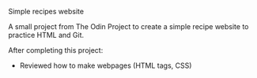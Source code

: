 Simple recipes website

A small project from The Odin Project to create a simple recipe website
to practice HTML and Git.

After completing this project:
 - Reviewed how to make webpages (HTML tags, CSS)

